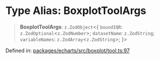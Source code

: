 # Type Alias: BoxplotToolArgs

> **BoxplotToolArgs**: `z.ZodObject`\<\{ `boundIQR`: `z.ZodOptional`\<`z.ZodNumber`\>; `datasetName`: `z.ZodString`; `variableNames`: `z.ZodArray`\<`z.ZodString`\>; \}\>

Defined in: [packages/echarts/src/boxplot/tool.ts:97](https://github.com/GeoDaCenter/openassistant/blob/2c7e2a603db0fcbd6603996e5ea15006191c5f7f/packages/echarts/src/boxplot/tool.ts#L97)
